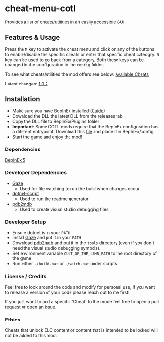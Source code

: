 # cheat-menu-cotl
Provides a list of cheats/utilities in an easily accessible GUI.

## Features & Usage
Press the ```M``` key to activate the cheat menu and click on any of the buttons to enable/disable the specific cheats or enter that specific cheat cateogry. ```N``` key can be used to go back from a category. Both these keys can be changed in the configuration in the ```config``` folder.

To see what cheats/utilities the mod offers see below:
[Available Cheats](doc/cheats.md)

Latest changes: [1.0.2](doc/changelogs/1.0.2.md)

## Installation
- Make sure you have BepInEx installed ([Guide](https://docs.bepinex.dev/articles/user_guide/installation/index.html))
- Download the DLL the latest DLL from the releases tab
- Copy the DLL file to BepInEx/Plugins folder
- **Important**: Some COTL mods require that the BepInEx configuration has a diferent entrypoint. Download this [file]() and place it in BepInEx/config
- Start the game and enjoy the mod!

### Dependencies
[BepInEx 5](https://github.com/BepInEx/BepInEx/releases/tag/v5.4.21)

### Developer Dependencies  
- [Gaze](https://github.com/wtetsu/gaze)  
    - Used for file watching to run the build when changes occur.
- [dotnet-script](https://github.com/filipw/dotnet-script)
    - Used to run the readme generator
- [pdb2mdb](https://gist.github.com/jbevain/ba23149da8369e4a966f)
    - Used to create visual studio debugging files

### Developer Setup
- Ensure dotnet is in your ```PATH```
- Install [Gaze](https://github.com/wtetsu/gaze) and put it in your ```PATH```
- Download [pdb2mdb](https://gist.github.com/jbevain/ba23149da8369e4a966f) and put it in the ```tools``` directory (even if you don't need the visual studio debugging symbols).
- Set environment variable ```CULT_OF_THE_LAMB_PATH``` to the root directory of the game
- Run either ```./build.bat``` or ```./watch.bat``` under scripts 

### License / Credits
Feel free to look around the code and modify for personal use, if you want to release a version of your code please reach out to me first!

If you just want to add a specific 'Cheat' to the mode feel free to open a pull request or open an issue.

### Ethics
Cheats that unlock DLC content or content that is intended to be locked will not be added to this mod.
